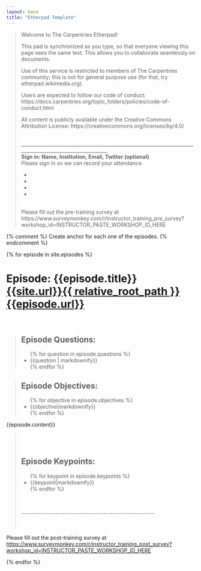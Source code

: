 ```yaml
---
layout: base
title: "Etherpad Template"
---
```

<blockquote>
<p>Welcome to The Carpentries Etherpad!</p>

<p>This pad is synchronized as you type, so that everyone viewing this page sees the same text. This allows you to collaborate seamlessly on documents.</p>

<p>Use of this service is restricted to members of The Carpentries community; this is not for general purpose use (for that, try etherpad.wikimedia.org).</p>

<p>Users are expected to follow our code of conduct: https://docs.carpentries.org/topic_folders/policies/code-of-conduct.html</p>

<p>All content is publicly available under the Creative Commons Attribution License: https://creativecommons.org/licenses/by/4.0/</p>
<br/> ____________________________________________________________________________________________________________
<br/>
<b>Sign in: Name, Institution, Email, Twitter (optional)</b><br/>
Please sign in so we can record your attendance.<br/>
<ul>
  <li>&nbsp;</li>
  <li>&nbsp;</li>
  <li>&nbsp;</li>
  <li>&nbsp;</li>
</ul>
<br/>
Please fill out the pre-training survey at https://www.surveymonkey.com/r/instructor_training_pre_survey?workshop_id=INSTRUCTOR_PASTE_WORKSHOP_ID_HERE
 
</blockquote> 




{% comment %}
Create anchor for each one of the episodes.
{% endcomment %}

{% for episode in site.episodes %}
<h1>Episode: {{episode.title}} <br/><a href="{{site.url}}{{ relative_root_path }}{{episode.url}}">{{site.url}}{{ relative_root_path }}{{episode.url}}</a></h1>

<br/>
<blockquote>
<h2>Episode Questions:</h2>
<ul>
{% for question in episode.questions %}
<li>{{question | markdownify}}</li>
{% endfor %}
</ul>
</blockquote>

<blockquote>
<h2>Episode Objectives:</h2>
<ul>
{% for objective in episode.objectives %}
<li>{{objective|markdownify}}</li>
{% endfor %}
</ul>
</blockquote>



{{episode.content}}

<blockquote>
  <br/><br/>
<h2>Episode Keypoints:</h2>
<ul>
{% for keypoint in episode.keypoints %}
<li>{{keypoint|markdownify}}</li>
{% endfor %}
</ul>
<br/><br/>
-------------------------------------------------------<br/><br/><br/>

</blockquote>


Please fill out the post-training survey at https://www.surveymonkey.com/r/instructor_training_post_survey?workshop_id=INSTRUCTOR_PASTE_WORKSHOP_ID_HERE

{% endfor %}



<script>  window.onload = function() {

// Find headers (h1..3), and add physical linebreaks around them, while trying to minimise the appearance of physical linebreaks, so that they render in the degraded html of etherpad. 

$( "h1, h2, h3" ).not("blockquote h2").before("<br style='line-height:0px'/><br/>").after("<br/>");

// Also wrap headers in bold, as headers do not transfer over to the etherpad.
$( "h1, h2, h3" ).not("blockquote h2").wrap("<b>");

// We want to differentiate level 2 and level 3 headers, so I'm progressively adding styling to them, while retaining the bold.
$("h2").wrap("<i>");
$("h3").wrap("<u>");


// Remove all paragraph text which exists outside of a blockquote
$( "p").not('blockquote p').remove();

// Also remove all unordered lists.
$( "ul").not('blockquote ul').remove();

// The navbar presents copying problems, so we need to clear that as well
$(".navbar").remove();

// Code should also not be copied over to the etherpad. Code is indicated by the .source class on divs, rather than as a blockquote
$( "div.source").not('blockquote div.source').remove();

//Take all ordered lists and turn them into unordered lists, because ordered lists don't transfer well into the etherpad.
//https://stackoverflow.com/a/12679823/263449
$($('ol').get().reverse()).each(function(){
  $(this).replaceWith($('<ul>'+$(this).html()+'</ul>'))
})


//Remove all solutions from the text
$("blockquote.solution").remove();


// I wanted to keep challenges, callouts, and discussion blocks. However, the icons don't transfer, so I need to add the calling-out word (exercise, etc) to the header (and then render the header as an h2) so that there is appropriate formatting transfered to the etherpad, and that each of these has a useful label in the text-only zone.
$("blockquote.challenge h2").each(function(){
  var oldtext = $(this).text();
  $(this).text("Exercise: "+oldtext).before("<br/><br/>").wrap("<b>").wrap("<i>");
});
$("blockquote.callout h2").each(function(){
  var oldtext = $(this).text();
  $(this).text("Callout: "+oldtext).before("<br/><br/>").wrap("<b>").wrap("<i>");
  
});
$("blockquote.discussion h2").each(function(){
  var oldtext = $(this).text();
  $(this).text("Discussion: "+oldtext).before("<br/><br/>").wrap("<b>").wrap("<i>");
  
});


//Once we've cleaned out things, we need to unblockquote everything for best pasting.
//https://stackoverflow.com/a/17872365/263449
$("blockquote").contents().unwrap();

//This is just a check for me to make sure that execution has proceeded this far and I haven't messed something fundamental up.
//console.log("hi");


  }

</script>
